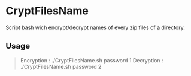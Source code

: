 # CryptFilesName
Script bash wich encrypt/decrypt names of every zip files of a directory.

## Usage
> Encryption :
./CryptFilesName.sh password 1 
> Decryption :
./CryptFilesName.sh password 2
